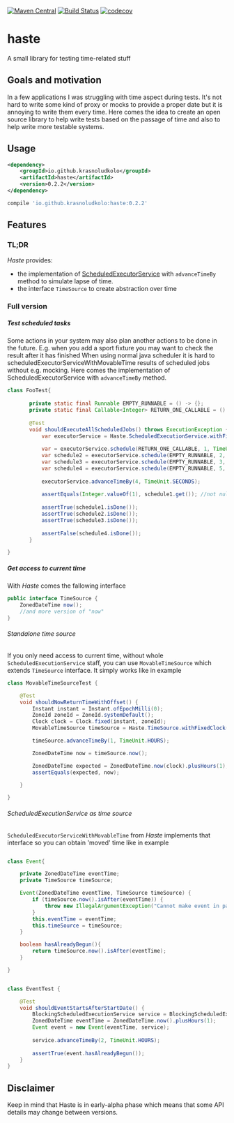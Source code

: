[![Maven Central](https://maven-badges.herokuapp.com/maven-central/io.github.krasnoludkolo/haste/badge.png)](https://maven-badges.herokuapp.com/maven-central/io.github.krasnoludkolo/haste)
[![Build Status](https://travis-ci.org/krasnoludkolo/haste.svg?branch=master)](https://travis-ci.org/krasnoludkolo/haste)
[![codecov](https://codecov.io/gh/krasnoludkolo/haste/branch/master/graph/badge.svg)](https://codecov.io/gh/krasnoludkolo/haste)

# haste
A small library for testing time-related stuff

## Goals and motivation

In a few applications I was struggling with time aspect during tests. 
It's not hard to write some kind of proxy or mocks to provide a proper
date but it is annoying to write them every time. 
Here comes the idea to create an open source library to help write tests
 based on the passage of time and also to help write more testable systems.

## Usage

```xml
<dependency>
    <groupId>io.github.krasnoludkolo</groupId>
    <artifactId>haste</artifactId>
    <version>0.2.2</version>
</dependency>
```
```groovy
compile 'io.github.krasnoludkolo:haste:0.2.2'
```


## Features

### TL;DR
<i>Haste</i> provides:
- the implementation of [ScheduledExecutorService](https://docs.oracle.com/javase/8/docs/api/java/util/concurrent/ScheduledExecutorService.html)
with ```advanceTimeBy``` method to simulate lapse of time.
- the interface ```TimeSource``` to create abstraction over time
### Full version

##### Test scheduled tasks
Some actions in your system may also plan another actions to be done in the future. 
E.g. when you add a sport fixture you may want to check the result after it has finished
When using normal java scheduler it is hard to scheduledExecutorServiceWithMovableTime results of scheduled jobs without e.g. mocking. 
Here comes the implementation of ScheduledExecutorService with ```advanceTimeBy``` method.
 
 ```java
class FooTest{
    
        private static final Runnable EMPTY_RUNNABLE = () -> {};
        private static final Callable<Integer> RETURN_ONE_CALLABLE = () -> 1;
    
        @Test
        void shouldExecuteAllScheduledJobs() throws ExecutionException {
            var executorService = Haste.ScheduledExecutionService.withFixedClockFromNow();
    
            var = executorService.schedule(RETURN_ONE_CALLABLE, 1, TimeUnit.SECONDS);
            var schedule2 = executorService.schedule(EMPTY_RUNNABLE, 2, TimeUnit.SECONDS);
            var schedule3 = executorService.schedule(EMPTY_RUNNABLE, 3, TimeUnit.SECONDS);
            var schedule4 = executorService.schedule(EMPTY_RUNNABLE, 5, TimeUnit.SECONDS);
    
            executorService.advanceTimeBy(4, TimeUnit.SECONDS);
    
            assertEquals(Integer.valueOf(1), schedule1.get()); //not null
            
            assertTrue(schedule1.isDone()); 
            assertTrue(schedule2.isDone());
            assertTrue(schedule3.isDone());
            
            assertFalse(schedule4.isDone());
        }

}
```

##### Get access to current time
With <i>Haste</i> comes the fallowing interface 
```java
public interface TimeSource {
    ZonedDateTime now();
    //and more version of "now"
}
```

###### Standalone time source

If you only need access to current time, without whole `ScheduledExecutionService` staff, you can use `MovableTimeSource` 
which extends `TimeSource` interface. It simply works like in example

```java
class MovableTimeSourceTest {

    @Test
    void shouldNowReturnTimeWithOffset() {
        Instant instant = Instant.ofEpochMilli(0);
        ZoneId zoneId = ZoneId.systemDefault();
        Clock clock = Clock.fixed(instant, zoneId);
        MovableTimeSource timeSource = Haste.TimeSource.withFixedClock(clock);

        timeSource.advanceTimeBy(1, TimeUnit.HOURS);

        ZonedDateTime now = timeSource.now();

        ZonedDateTime expected = ZonedDateTime.now(clock).plusHours(1);
        assertEquals(expected, now);

    }

}

```

###### ScheduledExecutionService as time source
```ScheduledExecutorServiceWithMovableTime``` from <i>Haste</i> implements that interface so you can obtain 'moved' 
time like in example

```java

class Event{

    private ZonedDateTime eventTime;
    private TimeSource timeSource;

    Event(ZonedDateTime eventTime, TimeSource timeSource) {
        if (timeSource.now().isAfter(eventTime)) {
            throw new IllegalArgumentException("Cannot make event in past");
        }
        this.eventTime = eventTime;
        this.timeSource = timeSource;
    }

    boolean hasAlreadyBegun(){
        return timeSource.now().isAfter(eventTime);
    }

}
```
```java

class EventTest {

    @Test
    void shouldEventStartsAfterStartDate() {
        BlockingScheduledExecutionService service = BlockingScheduledExecutionService.withFixedClockFromNow();
        ZonedDateTime eventTime = ZonedDateTime.now().plusHours(1);
        Event event = new Event(eventTime, service);
        
        service.advanceTimeBy(2, TimeUnit.HOURS);
        
        assertTrue(event.hasAlreadyBegun());
    }
}
```
## Disclaimer
Keep in mind that Haste is in early-alpha phase which means that some API details may change between versions.
